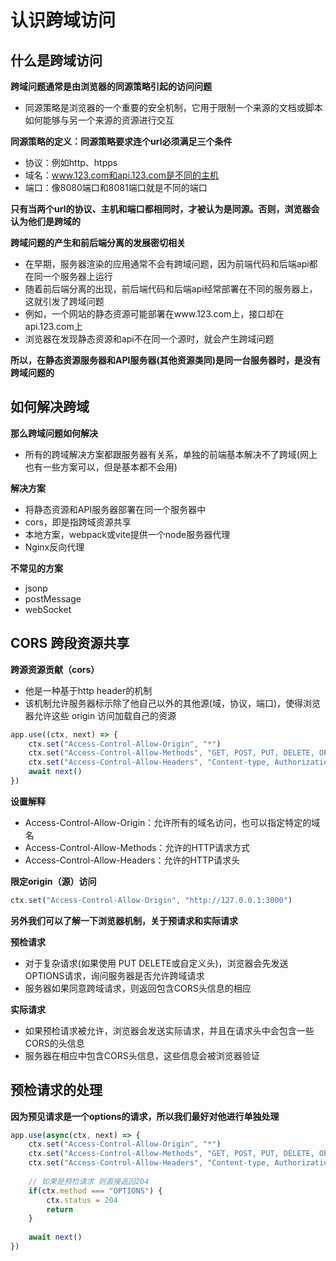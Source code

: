 # 认识跨域访问

## 什么是跨域访问

**跨域问题通常是由浏览器的同源策略引起的访问问题**

* 同源策略是浏览器的一个重要的安全机制，它用于限制一个来源的文档或脚本如何能够与另一个来源的资源进行交互

**同源策略的定义：同源策略要求连个url必须满足三个条件**

* 协议：例如http、htpps
* 域名：www.123.com和api.123.com是不同的主机
* 端口：像8080端口和8081端口就是不同的端口

**只有当两个url的协议、主机和端口都相同时，才被认为是同源。否则，浏览器会认为他们是跨域的**

**跨域问题的产生和前后端分离的发展密切相关**

* 在早期，服务器渲染的应用通常不会有跨域问题，因为前端代码和后端api都在同一个服务器上运行
* 随着前后端分离的出现，前后端代码和后端api经常部署在不同的服务器上，这就引发了跨域问题
* 例如，一个网站的静态资源可能部署在www.123.com上，接口却在api.123.com上
* 浏览器在发现静态资源和api不在同一个源时，就会产生跨域问题

**所以，在静态资源服务器和API服务器(其他资源类同)是同一台服务器时，是没有跨域问题的**

## 如何解决跨域

**那么跨域问题如何解决**

* 所有的跨域解决方案都跟服务器有关系，单独的前端基本解决不了跨域(网上也有一些方案可以，但是基本都不会用)

**解决方案**

* 将静态资源和API服务器部署在同一个服务器中
* cors，即是指跨域资源共享
* 本地方案，webpack或vite提供一个node服务器代理
* Nginx反向代理

**不常见的方案**

* jsonp
* postMessage
* webSocket

## CORS 跨段资源共享

**跨源资源贡献（cors）**

* 他是一种基于http header的机制
* 该机制允许服务器标示除了他自己以外的其他源(域，协议，端口)，使得浏览器允许这些 origin 访问加载自己的资源

```javascript
app.use((ctx, next) => {
    ctx.set("Access-Control-Allow-Origin", "*")
    ctx.set("Access-Control-Allow-Methods", "GET, POST, PUT, DELETE, OPTIONS")
    ctx.set("Access-Control-Allow-Headers", "Content-type, Authorization, Accept")
    await next()
})
```

**设置解释**

* Access-Control-Allow-Origin：允许所有的域名访问，也可以指定特定的域名
* Access-Control-Allow-Methods：允许的HTTP请求方式
* Access-Control-Allow-Headers：允许的HTTP请求头

**限定origin（源）访问**

```javascript
ctx.set("Access-Control-Allow-Origin", "http://127.0.0.1:3000")
```

**另外我们可以了解一下浏览器机制，关于预请求和实际请求**

**预检请求**

* 对于复杂请求(如果使用 PUT DELETE或自定义头)，浏览器会先发送OPTIONS请求，询问服务器是否允许跨域请求
* 服务器如果同意跨域请求，则返回包含CORS头信息的相应

**实际请求**

* 如果预检请求被允许，浏览器会发送实际请求，并且在请求头中会包含一些CORS的头信息
* 服务器在相应中包含CORS头信息，这些信息会被浏览器验证

## 预检请求的处理

**因为预见请求是一个options的请求，所以我们最好对他进行单独处理**

```javascript
app.use(async(ctx, next) => {
    ctx.set("Access-Control-Allow-Origin", "*")
    ctx.set("Access-Control-Allow-Methods", "GET, POST, PUT, DELETE, OPTIONS")
    ctx.set("Access-Control-Allow-Headers", "Content-type, Authorization, Accept")
    
    // 如果是预检请求 则直接返回204
    if(ctx.method === "OPTIONS") {
        ctx.status = 204
        return
    }
    
    await next()
})
```

